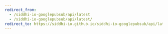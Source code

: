 ```yaml
---
redirect_from:
  - /siddhi-io-googlepubsub/api/latest
  - /siddhi-io-googlepubsub/api/latest/
redirect_to: https://siddhi-io.github.io/siddhi-io-googlepubsub/api/latest/
---
```

